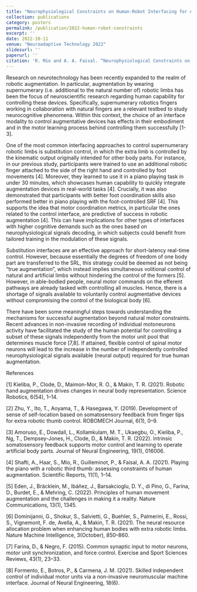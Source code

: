 ```yaml
---
title: "Neurophysiological Constraints on Human-Robot Interfacing for Augmentation"
collection: publications
category: posters
permalink: /publication/2022-human-robot-constraints
excerpt: ''
date: 2022-10-11
venue: "Neuroadaptive Technology 2022"
slidesurl: ''
paperurl: ''
citation: 'R. Mio and A. A. Faisal. “Neurophysiological Constraints on Human-Robot Interfacing for Augmentation”, Neuroadaptive Technology 2022.'
---
```


Research on neurotechnology has been recently expanded to the realm of robotic augmentation. In particular, augmentation by wearing supernumerary (i.e. additional to the natural number of) robotic limbs has been the focus of neuroscientific research regarding human capability for controlling these devices. Specifically, supernumerary robotics fingers working in collaboration with natural fingers are a relevant testbed to study neurocognitive phenomena. Within this context, the choice of an interface modality to control augmentative devices has effects in their embodiment and in the motor learning process behind controlling them successfully [1-3].

One of the most common interfacing approaches to control supernumerary robotic limbs is substitution control, in which the extra limb is controlled by the kinematic output originally intended for other body parts. For instance, in our previous study, participants were trained to use an additional robotic finger attached to the side of the right hand and controlled by foot movements [4]. Moreover, they learned to use it in a piano playing task in under 30 minutes, which showcases human capability to quickly integrate augmentation devices in real-world tasks [4]. Crucially, it was also demonstrated that participants with better foot coordination skills also performed better in piano playing with the foot-controlled SRF [4]. This supports the idea that motor coordination metrics, in particular the ones related to the control interface, are predictive of success in robotic augmentation [4]. This can have implications for other types of interfaces with higher cognitive demands such as the ones based on neurophysiological signals decoding, in which subjects could benefit from tailored training in the modulation of these signals.

Substitution interfaces are an effective approach for short-latency real-time control. However, because essentially the degrees of freedom of one body part are transferred to the SRL, this strategy could be deemed as not being “true augmentation”, which instead implies simultaneous volitional control of natural and artificial limbs without hindering the control of the formers [5]. However, in able-bodied people, neural motor commands on the efferent pathways are already tasked with controlling all muscles. Hence, there is a shortage of signals available to voluntarily control augmentative devices without compromising the control of the biological body [6].

There have been some meaningful steps towards understanding the mechanisms for successful augmentation beyond natural motor constraints. Recent advances in non-invasive recording of individual motoneurons activity have facilitated the study of the human potential for controlling a subset of these signals independently from the motor unit pool that determines muscle force [7,8]. If attained, flexible control of spinal motor neurons will lead to the increase in the number of independently controlled neurophysiological signals available (neural output) required for true human augmentation.

References

[1] Kieliba, P., Clode, D., Maimon-Mor, R. O., & Makin, T. R. (2021). Robotic hand augmentation drives changes in neural body representation. Science Robotics, 6(54), 1–14.

[2] Zhu, Y., Ito, T., Aoyama, T., & Hasegawa, Y. (2019). Development of sense of self-location based on somatosensory feedback from finger tips for extra robotic thumb control. ROBOMECH Journal, 6(1), 0–9.

[3] Amoruso, E., Dowdall, L., Kollamkulam, M. T., Ukaegbu, O., Kieliba, P., Ng, T., Dempsey-Jones, H., Clode, D., & Makin, T. R. (2022). Intrinsic somatosensory feedback supports motor control and learning to operate artificial body parts. Journal of Neural Engineering, 19(1), 016006.

[4] Shafti, A., Haar, S., Mio, R., Guilleminot, P., & Faisal, A. A. (2021). Playing the piano with a robotic third thumb: assessing constraints of human augmentation. Scientific Reports, 11(1), 1–14. 

[5] Eden, J., Bräcklein, M., Ibáñez, J., Barsakcioglu, D. Y., di Pino, G., Farina, D., Burdet, E., & Mehring, C. (2022). Principles of human movement augmentation and the challenges in making it a reality. Nature Communications, 13(1), 1345.

[6] Dominijanni, G., Shokur, S., Salvietti, G., Buehler, S., Palmerini, E., Rossi, S., Vignemont, F. de, Avella, A., & Makin, T. R. (2021). The neural resource allocation problem when enhancing human bodies with extra robotic limbs. Nature Machine Intelligence, 3(October), 850–860.

[7] Farina, D., & Negro, F. (2015). Common synaptic input to motor neurons, motor unit synchronization, and force control. Exercise and Sport Sciences Reviews, 43(1), 23–33.

[8] Formento, E., Botros, P., & Carmena, J. M. (2021). Skilled independent control of individual motor units via a non-invasive neuromuscular machine interface. Journal of Neural Engineering, 18(6).
